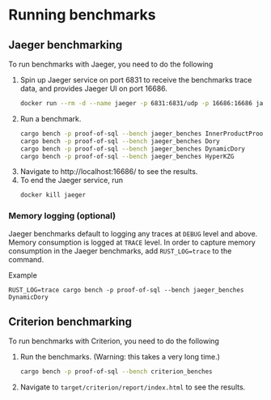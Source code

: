 # Running benchmarks

## Jaeger benchmarking

To run benchmarks with Jaeger, you need to do the following

1. Spin up Jaeger service on port 6831 to receive the benchmarks trace data, and provides Jaeger UI on port 16686.
    ```bash
    docker run --rm -d --name jaeger -p 6831:6831/udp -p 16686:16686 jaegertracing/all-in-one:1.62.0
    ```
2. Run a benchmark.
    ```bash
    cargo bench -p proof-of-sql --bench jaeger_benches InnerProductProof
    cargo bench -p proof-of-sql --bench jaeger_benches Dory
    cargo bench -p proof-of-sql --bench jaeger_benches DynamicDory
    cargo bench -p proof-of-sql --bench jaeger_benches HyperKZG
    ```
3. Navigate to http://localhost:16686/ to see the results.
4. To end the Jaeger service, run
    ```bash
    docker kill jaeger
    ```

### Memory logging (optional)

Jaeger benchmarks default to logging any traces at `DEBUG` level and above. Memory consumption is logged at `TRACE` level. In order to capture memory consumption in the Jaeger benchmarks, add `RUST_LOG=trace` to the command.

Example
```
RUST_LOG=trace cargo bench -p proof-of-sql --bench jaeger_benches DynamicDory
```

## Criterion benchmarking

To run benchmarks with Criterion, you need to do the following

1. Run the benchmarks. (Warning: this takes a very long time.)
    ```bash
    cargo bench -p proof-of-sql --bench criterion_benches
    ```
2. Navigate to `target/criterion/report/index.html` to see the results.